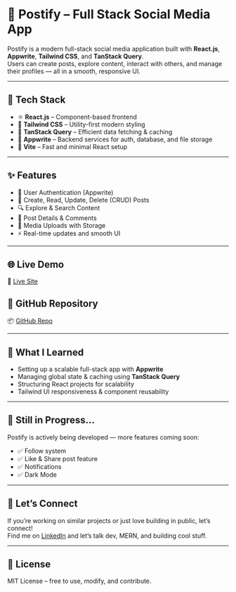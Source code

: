 # 🚀 Postify – Full Stack Social Media App

Postify is a modern full-stack social media application built with **React.js**, **Appwrite**, **Tailwind CSS**, and **TanStack Query**.  
Users can create posts, explore content, interact with others, and manage their profiles — all in a smooth, responsive UI.

---

## 🔧 Tech Stack

- ⚛️ **React.js** – Component-based frontend
- 🎨 **Tailwind CSS** – Utility-first modern styling
- 🧠 **TanStack Query** – Efficient data fetching & caching
- 🧰 **Appwrite** – Backend services for auth, database, and file storage
- 🚀 **Vite** – Fast and minimal React setup

---

## ✨ Features

- 🔐 User Authentication (Appwrite)
- 📝 Create, Read, Update, Delete (CRUD) Posts
- 🔍 Explore & Search Content
- 🧵 Post Details & Comments
- 💾 Media Uploads with Storage
- ⚡ Real-time updates and smooth UI

---


## 🌐 Live Demo

🔗 [Live Site](https://postiffy.netlify.app)

## 📁 GitHub Repository

📦 [GitHub Repo](https://github.com/Ashikur-ai/Postify)

---

## 🧠 What I Learned

- Setting up a scalable full-stack app with **Appwrite**
- Managing global state & caching using **TanStack Query**
- Structuring React projects for scalability
- Tailwind UI responsiveness & component reusability

---

## 🚧 Still in Progress...

Postify is actively being developed — more features coming soon:
- ✅ Follow system
- ✅ Like & Share post feature
- ✅ Notifications
- ✅ Dark Mode

---

## 👋 Let’s Connect

If you’re working on similar projects or just love building in public, let’s connect!  
Find me on [LinkedIn](https://linkedin.com/in/your-profile) and let’s talk dev, MERN, and building cool stuff.

---

## 📜 License

MIT License – free to use, modify, and contribute.
